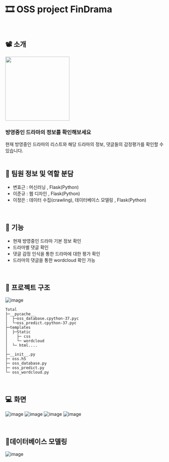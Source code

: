 # 🎞 OSS project FinDrama
<br/>

## 📽 소개
<p>
  <img src='https://user-images.githubusercontent.com/69452161/118365322-2e0afc00-b5d7-11eb-892e-8db69ba46db9.png' width='200px'/>
</p>

### 방영중인 드라마의  정보를 확인해보세요
현재 방영중인 드라마의 리스트와 해당 드라마의 정보, 댓글들의 감정평가를 확인할 수 있습니다.
<br/>
<br/>

## 👷 팀원 정보 및 역할 분담
* 변효근 : 머신러닝 , Flask(Python) 
* 이준규 : 웹 디자인 , Flask(Python) 
* 이정은 : 데이터 수집(crawling), 데이터베이스 모델링 , Flask(Python) 
<br/>

## 🧰 기능
* 현재 방영중인 드라마 기본 정보 확인
* 드라마별 댓글 확인
* 댓글 감정 인식을 통한 드라마에 대한 평가 확인
* 드라마의 댓글을 통한 wordcloud 확인 가능
<br/>

## 📁 프로젝트 구조
![image](https://user-images.githubusercontent.com/69452161/119333969-80c67100-bcc5-11eb-905e-46a563c13bb9.png)
<br/>

```
Total
├─__pycache__  
│  ├─oss_database.cpython-37.pyc
│  └─oss_predict.cpython-37.pyc
├─templates 
│  ├─Static
│    ├─ css
│    └─ wordcloud
│  └─ html....
│
├─__init__.py
├─ oss.h5
├─ oss_database.py
├─ oss_predict.py
└─ oss_wordcloud.py
```
<br/>

## 💻 화면
![image](https://user-images.githubusercontent.com/69452161/119460638-dbb9a000-bd79-11eb-8df3-3a62f15a21ac.png)
![image](https://user-images.githubusercontent.com/69452161/120106981-1a948f00-c19a-11eb-9c5d-f0ac3e396b64.png)
![image](https://user-images.githubusercontent.com/69452161/120106997-27b17e00-c19a-11eb-9974-837d425d8806.png)
![image](https://user-images.githubusercontent.com/69452161/120107015-3730c700-c19a-11eb-80f1-3ba027e93974.png)

<br/>

## :memo:데이터베이스 모델링

![image](https://user-images.githubusercontent.com/69452161/118365249-de2c3500-b5d6-11eb-877a-b52acd0954e0.png)
